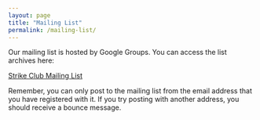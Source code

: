 ```yaml
---
layout: page
title: "Mailing List"
permalink: /mailing-list/
---
```


Our mailing list is hosted by Google Groups.  You can access the list archives here:  

[Strike Club Mailing List](https://groups.google.com/a/strikeclub-tacoma.com/forum/#!forum/strikeclub)

Remember, you can only post to the mailing list from the email address that you have registered with it.  If you try posting with another address, you should receive a bounce message.
